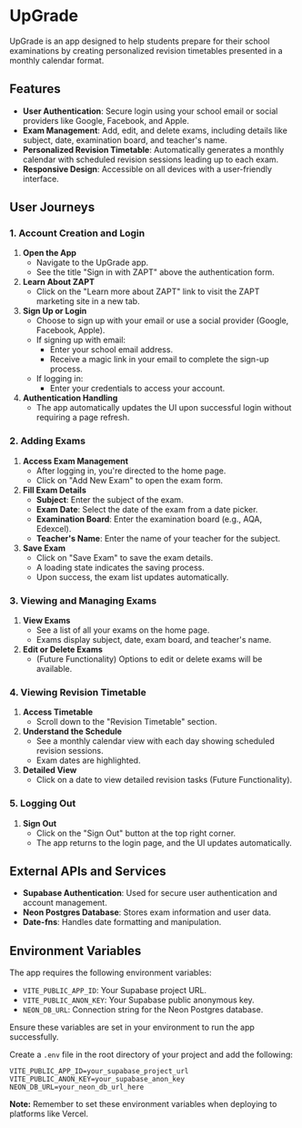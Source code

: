 # UpGrade

UpGrade is an app designed to help students prepare for their school examinations by creating personalized revision timetables presented in a monthly calendar format.

## Features

- **User Authentication**: Secure login using your school email or social providers like Google, Facebook, and Apple.
- **Exam Management**: Add, edit, and delete exams, including details like subject, date, examination board, and teacher's name.
- **Personalized Revision Timetable**: Automatically generates a monthly calendar with scheduled revision sessions leading up to each exam.
- **Responsive Design**: Accessible on all devices with a user-friendly interface.

## User Journeys

### 1. Account Creation and Login

1. **Open the App**
   - Navigate to the UpGrade app.
   - See the title "Sign in with ZAPT" above the authentication form.
2. **Learn About ZAPT**
   - Click on the "Learn more about ZAPT" link to visit the ZAPT marketing site in a new tab.
3. **Sign Up or Login**
   - Choose to sign up with your email or use a social provider (Google, Facebook, Apple).
   - If signing up with email:
     - Enter your school email address.
     - Receive a magic link in your email to complete the sign-up process.
   - If logging in:
     - Enter your credentials to access your account.
4. **Authentication Handling**
   - The app automatically updates the UI upon successful login without requiring a page refresh.

### 2. Adding Exams

1. **Access Exam Management**
   - After logging in, you're directed to the home page.
   - Click on "Add New Exam" to open the exam form.
2. **Fill Exam Details**
   - **Subject**: Enter the subject of the exam.
   - **Exam Date**: Select the date of the exam from a date picker.
   - **Examination Board**: Enter the examination board (e.g., AQA, Edexcel).
   - **Teacher's Name**: Enter the name of your teacher for the subject.
3. **Save Exam**
   - Click on "Save Exam" to save the exam details.
   - A loading state indicates the saving process.
   - Upon success, the exam list updates automatically.

### 3. Viewing and Managing Exams

1. **View Exams**
   - See a list of all your exams on the home page.
   - Exams display subject, date, exam board, and teacher's name.
2. **Edit or Delete Exams**
   - (Future Functionality) Options to edit or delete exams will be available.

### 4. Viewing Revision Timetable

1. **Access Timetable**
   - Scroll down to the "Revision Timetable" section.
2. **Understand the Schedule**
   - See a monthly calendar view with each day showing scheduled revision sessions.
   - Exam dates are highlighted.
3. **Detailed View**
   - Click on a date to view detailed revision tasks (Future Functionality).

### 5. Logging Out

1. **Sign Out**
   - Click on the "Sign Out" button at the top right corner.
   - The app returns to the login page, and the UI updates automatically.

## External APIs and Services

- **Supabase Authentication**: Used for secure user authentication and account management.
- **Neon Postgres Database**: Stores exam information and user data.
- **Date-fns**: Handles date formatting and manipulation.

## Environment Variables

The app requires the following environment variables:

- `VITE_PUBLIC_APP_ID`: Your Supabase project URL.
- `VITE_PUBLIC_ANON_KEY`: Your Supabase public anonymous key.
- `NEON_DB_URL`: Connection string for the Neon Postgres database.

Ensure these variables are set in your environment to run the app successfully.

Create a `.env` file in the root directory of your project and add the following:

```
VITE_PUBLIC_APP_ID=your_supabase_project_url
VITE_PUBLIC_ANON_KEY=your_supabase_anon_key
NEON_DB_URL=your_neon_db_url_here
```

**Note:** Remember to set these environment variables when deploying to platforms like Vercel.